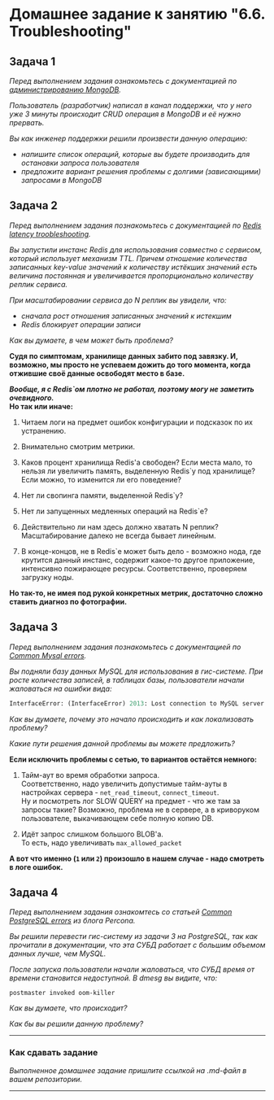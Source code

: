 # Домашнее задание к занятию "6.6. Troubleshooting"

## Задача 1

*Перед выполнением задания ознакомьтесь с документацией по [администрированию MongoDB](https://docs.mongodb.com/manual/administration/).*

*Пользователь (разработчик) написал в канал поддержки, что у него уже 3 минуты происходит CRUD операция в MongoDB и её 
нужно прервать.* 

*Вы как инженер поддержки решили произвести данную операцию:*
- *напишите список операций, которые вы будете производить для остановки запроса пользователя*
- *предложите вариант решения проблемы с долгими (зависающими) запросами в MongoDB*

## Задача 2

*Перед выполнением задания познакомьтесь с документацией по [Redis latency troobleshooting](https://redis.io/topics/latency).*

*Вы запустили инстанс Redis для использования совместно с сервисом, который использует механизм TTL. 
Причем отношение количества записанных key-value значений к количеству истёкших значений есть величина постоянная и
увеличивается пропорционально количеству реплик сервиса.* 

*При масштабировании сервиса до N реплик вы увидели, что:*
- *сначала рост отношения записанных значений к истекшим*
- *Redis блокирует операции записи*

*Как вы думаете, в чем может быть проблема?*

**Судя по симптомам, хранилище данных забито под завязку. И, возможно, мы просто не успеваем дожить до того момента, когда отжившие своё данные освободят место в базе.**

***Вообще, я с Redis`ом плотно не работал, поэтому могу не заметить очевидного.***  
**Но так или иначе:**
1. Читаем логи на предмет ошибок конфигурации и подсказок по их устранению.

2. Внимательно смотрим метрики.

3. Каков процент хранилища Redis'а свободен? Если места мало, то нельзя ли увеличить память, выделенную Redis`у под хранилище? Если можно, то изменится ли его поведение?

4. Нет ли свопинга памяти, выделенной Redis`у?

5. Нет ли запущенных медленных операций на Redis`е?

6. Действительно ли нам здесь должно хватать N реплик? Масштабирование далеко не всегда бывает линейным.

7. В конце-концов, не в Redis`е может быть дело - возможно нода, где крутится данный инстанс, содержит какое-то другое приложение, интенсивно пожирающее ресурсы. Соответственно, проверяем загрузку ноды.

**Но так-то, не имея под рукой конкретных метрик, достаточно сложно ставить диагноз по фотографии.**

## Задача 3

*Перед выполнением задания познакомьтесь с документацией по [Common Mysql errors](https://dev.mysql.com/doc/refman/8.0/en/common-errors.html).*

*Вы подняли базу данных MySQL для использования в гис-системе. При росте количества записей, в таблицах базы,
пользователи начали жаловаться на ошибки вида:*
```python
InterfaceError: (InterfaceError) 2013: Lost connection to MySQL server during query u'SELECT..... '
```

*Как вы думаете, почему это начало происходить и как локализовать проблему?*

*Какие пути решения данной проблемы вы можете предложить?*

**Если исключить проблемы с сетью, то вариантов остаётся немного:**  
1. Тайм-аут во время обработки запроса.  
Соответственно, надо увеличить допустимые тайм-ауты в настройках сервера - `net_read_timeout`, `connect_timeout`.  
Ну и посмотреть лог SLOW QUERY на предмет - что же там за запросы такие? Возможно, проблема не в сервере, а в криворуком пользователе, выкачивающем себе полную копию DB.

2. Идёт запрос слишком большого BLOB'а.  
То есть, надо увеличивать `max_allowed_packet`

**А вот что именно (`1` или `2`) произошло в нашем случае - надо смотреть в логе ошибок.**

## Задача 4

*Перед выполнением задания ознакомтесь со статьей [Common PostgreSQL errors](https://www.percona.com/blog/2020/06/05/10-common-postgresql-errors/) из блога Percona.*

*Вы решили перевести гис-систему из задачи 3 на PostgreSQL, так как прочитали в документации, что эта СУБД работает с 
большим объемом данных лучше, чем MySQL.*

*После запуска пользователи начали жаловаться, что СУБД время от времени становится недоступной. В dmesg вы видите, что:*

`postmaster invoked oom-killer`

*Как вы думаете, что происходит?*

*Как бы вы решили данную проблему?*

---

### Как cдавать задание

*Выполненное домашнее задание пришлите ссылкой на .md-файл в вашем репозитории.*

---
